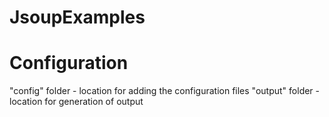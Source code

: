 # JsoupExamples
# Configuration
"config" folder - location for adding the configuration files
"output" folder - location for generation of output
